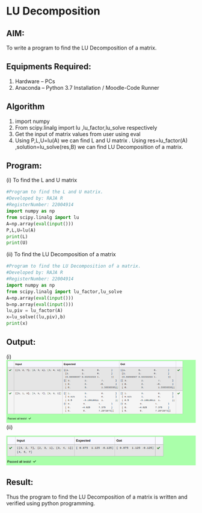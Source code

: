 # LU Decomposition 

## AIM:
To write a program to find the LU Decomposition of a matrix.

## Equipments Required:
1. Hardware – PCs
2. Anaconda – Python 3.7 Installation / Moodle-Code Runner

## Algorithm
1. import numpy
2. From scipy.linalg import lu ,lu_factor,lu_solve respectively
3. Get the input of matrix values from user using eval
4. Using P,L,U=lu(A) we can find L and U matrix . Using res=lu_factor(A) ,solution=lu_solve(res,B) we can find LU Decomposition of a matrix.


## Program:
(i) To find the L and U matrix
```python
#Program to find the L and U matrix.
#Developed by: RAJA R
#RegisterNumber: 22004914
import numpy as np
from scipy.linalg import lu
A=np.array(eval(input()))
P,L,U=lu(A)
print(L)
print(U)
```
(ii) To find the LU Decomposition of a matrix
```python
#Program to find the LU Decomposition of a matrix.
#Developed by: RAJA R
#RegisterNumber: 22004914
import numpy as np
from scipy.linalg import lu_factor,lu_solve
A=np.array(eval(input()))
b=np.array(eval(input()))
lu,piv = lu_factor(A)
x=lu_solve((lu,piv),b)
print(x)

```

## Output:
(i)
!['lu_decomposition'](/i.png)
(ii)

!['output'](/ii.png)

## Result:
Thus the program to find the LU Decomposition of a matrix is written and verified using python programming.

